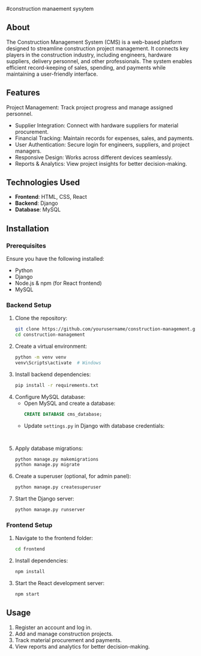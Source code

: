 #construction manaement sysytem


## About
The Construction Management System (CMS) is a web-based platform designed to 
streamline construction project management.
It connects key players in the construction industry, including engineers, 
hardware suppliers, delivery personnel, and other professionals. 
The system enables efficient record-keeping of sales, spending, and payments 
while maintaining a user-friendly interface.

## Features
Project Management: Track project progress and manage assigned personnel.
- Supplier Integration: Connect with hardware suppliers for material procurement.
- Financial Tracking: Maintain records for expenses, sales, and payments.
- User Authentication: Secure login for engineers, suppliers, and project managers.
- Responsive Design: Works across different devices seamlessly.
- Reports & Analytics: View project insights for better decision-making.

## Technologies Used
- **Frontend**: HTML, CSS, React
- **Backend**: Django
- **Database**: MySQL

## Installation
### Prerequisites
Ensure you have the following installed:
- Python 
- Django
- Node.js & npm (for React frontend)
- MySQL

### Backend Setup
1. Clone the repository:
   ```bash
   git clone https://github.com/yourusername/construction-management.git
   cd construction-management
   ```
2. Create a virtual environment:
   ```bash
   python -m venv venv
   venv\Scripts\activate  # Windows
   ```
3. Install backend dependencies:
   ```bash
   pip install -r requirements.txt
   ```
4. Configure MySQL database:
   - Open MySQL and create a database:
     ```sql
     CREATE DATABASE cms_database;
     ```
   - Update `settings.py` in Django with database credentials:
     ```python
    
5. Apply database migrations:
   ```bash
   python manage.py makemigrations
   python manage.py migrate
   ```
6. Create a superuser (optional, for admin panel):
   ```bash
   python manage.py createsuperuser
   ```
7. Start the Django server:
   ```bash
   python manage.py runserver
   ```

### Frontend Setup
1. Navigate to the frontend folder:
   ```bash
   cd frontend
   ```
2. Install dependencies:
   ```bash
   npm install
   ```
3. Start the React development server:
   ```bash
   npm start
   ```

## Usage
1. Register an account and log in.
2. Add and manage construction projects.
3. Track material procurement and payments.
4. View reports and analytics for better decision-making.





